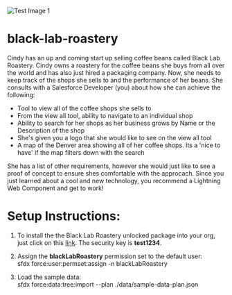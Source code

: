 ![Test Image 1](http://craftbeerpassport-b860.kxcdn.com/wp-content/uploads/2018/10/Black-Lab-Brewing-Logo.png)
# black-lab-roastery

Cindy has an up and coming start up selling coffee beans called Black Lab Roastery. Cindy owns a roastery for the coffee beans she buys from all over the world and has also just hired a packaging company. Now, she needs to keep track of the shops she sells to and the performance of her beans. She consults with a Salesforce Developer (you) about how she can achieve the following:<br/>
<ul>
  <li>Tool to view all of the coffee shops she sells to</li>
  <li>From the view all tool, ability to navigate to an individual shop</li>
  <li>Ability to search for her shops as her business grows by Name or the Description of the shop</li>
  <li>She's given you a logo that she would like to see on the view all tool</li>
  <li>A map of the Denver area showing all of her coffee shops. Its a 'nice to have' if the map filters down with the search</li>
</ul>

She has a list of other requirements, however she would just like to see a proof of concept to ensure shes comfortable with the approcach. Since you just learned about a cool and new technology, you recommend a Lightning Web Component and get to work!

# Setup Instructions:

1. To install the the Black Lab Roastery unlocked package into your org, just click on this <a href="https://login.salesforce.com/packaging/installPackage.apexp?p0=04t1I0000036w4tQAA" target="_new">link</a>. The security key is <b>test1234</b>.

2. Assign the <b>blackLabRoastery</b> permission set to the default user:<br/>
sfdx force:user:permset:assign -n blackLabRoastery

3. Load the sample data:<br/>
sfdx force:data:tree:import --plan ./data/sample-data-plan.json
